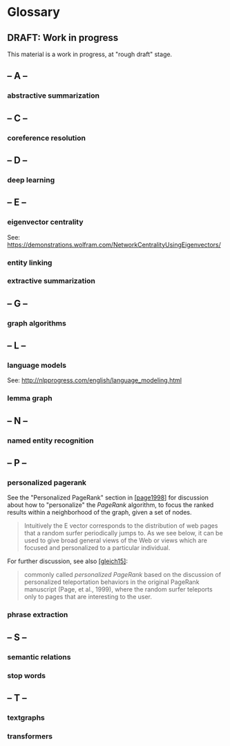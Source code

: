 # Glossary

## DRAFT: Work in progress

This material is a work in progress, at "rough draft" stage.


## – A –

### abstractive summarization


## – C –

### coreference resolution


## – D –

### deep learning


## – E –

### eigenvector centrality

See: <https://demonstrations.wolfram.com/NetworkCentralityUsingEigenvectors/>


### entity linking

### extractive summarization


## – G –

### graph algorithms


## – L –

### language models

See: <http://nlpprogress.com/english/language_modeling.html>


### lemma graph


## – N –

### named entity recognition


## – P –

### personalized pagerank

See the "Personalized PageRank" section in [[page1998]](../biblio/#page1998)
for discussion about how to "personalize" the *PageRank* algorithm,
to focus the ranked results within a neighborhood of the graph, given
a set of nodes.

> Intuitively the E vector corresponds to the distribution of web pages that a random surfer periodically jumps to. As we see below, it can be used to give broad general views of the Web or views which are focused and personalized to a particular individual.

For further discussion, see also [[gleich15]](../biblio/#gleich15):

> commonly called *personalized PageRank* based on the discussion of personalized teleportation behaviors in the original PageRank manuscript (Page, et al., 1999), where the random surfer teleports only to pages that are interesting to the user.


### phrase extraction


## – S –

### semantic relations

### stop words


## – T –

### textgraphs

### transformers
